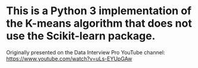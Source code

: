 # This is a Python 3 implementation of the K-means algorithm that does not use the Scikit-learn package.
Originally presented on the Data Interview Pro YouTube channel: https://www.youtube.com/watch?v=uLs-EYUpGAw
